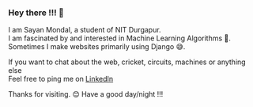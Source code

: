 ### Hey there !!! 👋

I am Sayan Mondal, a student of NIT Durgapur. <br>
I am fascinated by and interested in Machine Learning Algorithms 🧡.<br>
Sometimes I make websites primarily using Django 😅.
<br>

If you want to chat about the web, cricket, circuits, machines or anything else
<br>
Feel free to ping me on <a href="https://www.linkedin.com/in/sa-y-an/"> LinkedIn </a>

Thanks for visiting. 😊
Have a good day/night !!!
<!--
**sayan-mondal-tech/sayan-mondal-tech** is a ✨ _special_ ✨ repository because its `README.md` (this file) appears on your GitHub profile.

Here are some ideas to get you started:

- 🔭 I’m currently working on ...
- 🌱 I’m currently learning ...
- 👯 I’m looking to collaborate on ...
- 🤔 I’m looking for help with ...
- 💬 Ask me about ...
- 📫 How to reach me: ...
- 😄 Pronouns: ...
- ⚡ Fun fact: ...
-->
